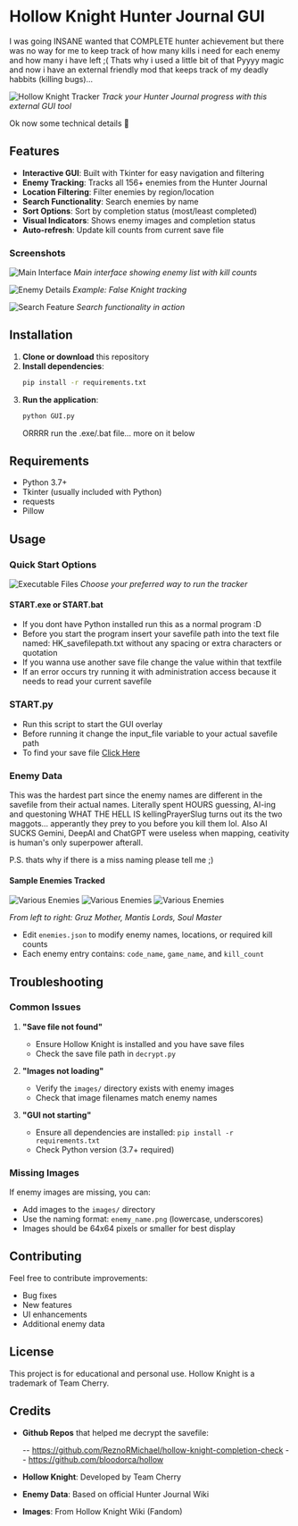# Hollow Knight Hunter Journal GUI

I was going INSANE wanted that COMPLETE hunter achievement but there was no way for me to keep track of how many kills i need for each enemy and how many i have left ;(
Thats why i used a little bit of that Pyyyy magic and now i have an external friendly mod that keeps track of my deadly habbits (killing bugs)...

![Hollow Knight Tracker](images/hollow_knight.png)
_Track your Hunter Journal progress with this external GUI tool_

Ok now some technical details 🐧

## Features

- **Interactive GUI**: Built with Tkinter for easy navigation and filtering
- **Enemy Tracking**: Tracks all 156+ enemies from the Hunter Journal
- **Location Filtering**: Filter enemies by region/location
- **Search Functionality**: Search enemies by name
- **Sort Options**: Sort by completion status (most/least completed)
- **Visual Indicators**: Shows enemy images and completion status
- **Auto-refresh**: Update kill counts from current save file

### Screenshots

![Main Interface](images/hollow_knight.png)
_Main interface showing enemy list with kill counts_

![Enemy Details](images/false_knight.png)
_Example: False Knight tracking_

![Search Feature](images/vengefly.png)
_Search functionality in action_

## Installation

1. **Clone or download** this repository
2. **Install dependencies**:
   ```bash
   pip install -r requirements.txt
   ```
3. **Run the application**:
   ```bash
   python GUI.py
   ```
   ORRRR run the .exe/.bat file... more on it below

## Requirements

- Python 3.7+
- Tkinter (usually included with Python)
- requests
- Pillow

## Usage

### Quick Start Options

![Executable Files](images/hollow_knight.png)
_Choose your preferred way to run the tracker_

#### START.exe or START.bat

- If you dont have Python installed run this as a normal program :D
- Before you start the program insert your savefile path into the text file named: HK_savefilepath.txt without any spacing or extra characters or quotation
- If you wanna use another save file change the value within that textfile
- If an error occurs try running it with administration access because it needs to read your current savefile

### START.py

- Run this script to start the GUI overlay
- Before running it change the input_file variable to your actual savefile path
- To find your save file [Click Here](https://youtu.be/k8hdP-Um9ls)

### Enemy Data

This was the hardest part since the enemy names are different in the savefile from their actual names. Literally spent HOURS guessing, AI-ing and questoning WHAT THE HELL IS kellingPrayerSlug turns out its the two maggots... apperantly they prey to you before you kill them lol. Also AI SUCKS Gemini, DeepAI and ChatGPT were useless when mapping, ceativity is human's only superpower afterall.

P.S. thats why if there is a miss naming please tell me ;)

#### Sample Enemies Tracked

![Various Enemies](images/gruz_mother.png) ![Various Enemies](images/mantis_lords.png) ![Various Enemies](images/soul_master.png)

_From left to right: Gruz Mother, Mantis Lords, Soul Master_

- Edit `enemies.json` to modify enemy names, locations, or required kill counts
- Each enemy entry contains: `code_name`, `game_name`, and `kill_count`

## Troubleshooting

### Common Issues

1. **"Save file not found"**

   - Ensure Hollow Knight is installed and you have save files
   - Check the save file path in `decrypt.py`

2. **"Images not loading"**

   - Verify the `images/` directory exists with enemy images
   - Check that image filenames match enemy names

3. **"GUI not starting"**
   - Ensure all dependencies are installed: `pip install -r requirements.txt`
   - Check Python version (3.7+ required)

### Missing Images

If enemy images are missing, you can:

- Add images to the `images/` directory
- Use the naming format: `enemy_name.png` (lowercase, underscores)
- Images should be 64x64 pixels or smaller for best display

## Contributing

Feel free to contribute improvements:

- Bug fixes
- New features
- UI enhancements
- Additional enemy data

## License

This project is for educational and personal use. Hollow Knight is a trademark of Team Cherry.

## Credits

- **Github Repos** that helped me decrypt the savefile:

  -- https://github.com/ReznoRMichael/hollow-knight-completion-check
  -- https://github.com/bloodorca/hollow

- **Hollow Knight**: Developed by Team Cherry
- **Enemy Data**: Based on official Hunter Journal Wiki
- **Images**: From Hollow Knight Wiki (Fandom)
